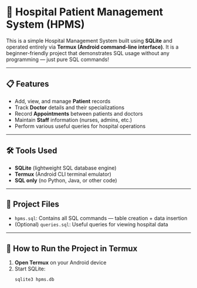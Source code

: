 # 🏥 Hospital Patient Management System (HPMS)

This is a simple Hospital Management System built using **SQLite** and operated entirely via **Termux (Android command-line interface)**. It is a beginner-friendly project that demonstrates SQL usage without any programming — just pure SQL commands!

---

## 📋 Features

- Add, view, and manage **Patient** records
- Track **Doctor** details and their specializations
- Record **Appointments** between patients and doctors
- Maintain **Staff** information (nurses, admins, etc.)
- Perform various useful queries for hospital operations

---

## 🛠️ Tools Used

- **SQLite** (lightweight SQL database engine)
- **Termux** (Android CLI terminal emulator)
- **SQL only** (no Python, Java, or other code)

---

## 📁 Project Files

- `hpms.sql`: Contains all SQL commands — table creation + data insertion
- (Optional) `queries.sql`: Useful queries for viewing hospital data

---

## 🧪 How to Run the Project in Termux

1. **Open Termux** on your Android device
2. Start SQLite:
   ```bash
   sqlite3 hpms.db

